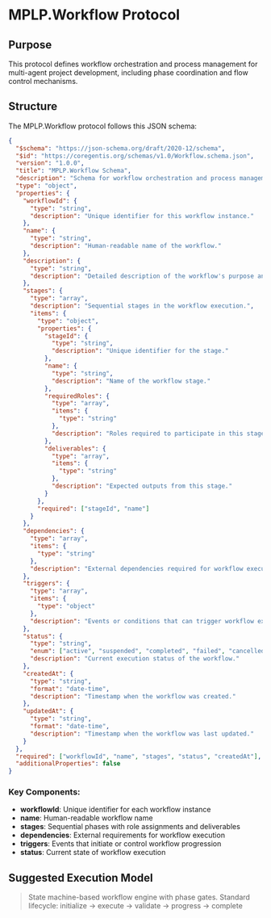 # MPLP.Workflow Protocol

## Purpose
This protocol defines workflow orchestration and process management for multi-agent project development, including phase coordination and flow control mechanisms.

## Structure

The MPLP.Workflow protocol follows this JSON schema:

```json
{
  "$schema": "https://json-schema.org/draft/2020-12/schema",
  "$id": "https://coregentis.org/schemas/v1.0/Workflow.schema.json",
  "version": "1.0.0",
  "title": "MPLP.Workflow Schema",
  "description": "Schema for workflow orchestration and process management in multi-agent systems.",
  "type": "object",
  "properties": {
    "workflowId": {
      "type": "string",
      "description": "Unique identifier for this workflow instance."
    },
    "name": {
      "type": "string",
      "description": "Human-readable name of the workflow."
    },
    "description": {
      "type": "string",
      "description": "Detailed description of the workflow's purpose and scope."
    },
    "stages": {
      "type": "array",
      "description": "Sequential stages in the workflow execution.",
      "items": {
        "type": "object",
        "properties": {
          "stageId": {
            "type": "string",
            "description": "Unique identifier for the stage."
          },
          "name": {
            "type": "string",
            "description": "Name of the workflow stage."
          },
          "requiredRoles": {
            "type": "array",
            "items": {
              "type": "string"
            },
            "description": "Roles required to participate in this stage."
          },
          "deliverables": {
            "type": "array",
            "items": {
              "type": "string"
            },
            "description": "Expected outputs from this stage."
          }
        },
        "required": ["stageId", "name"]
      }
    },
    "dependencies": {
      "type": "array",
      "items": {
        "type": "string"
      },
      "description": "External dependencies required for workflow execution."
    },
    "triggers": {
      "type": "array",
      "items": {
        "type": "object"
      },
      "description": "Events or conditions that can trigger workflow execution."
    },
    "status": {
      "type": "string",
      "enum": ["active", "suspended", "completed", "failed", "cancelled"],
      "description": "Current execution status of the workflow."
    },
    "createdAt": {
      "type": "string",
      "format": "date-time",
      "description": "Timestamp when the workflow was created."
    },
    "updatedAt": {
      "type": "string",
      "format": "date-time",
      "description": "Timestamp when the workflow was last updated."
    }
  },
  "required": ["workflowId", "name", "stages", "status", "createdAt"],
  "additionalProperties": false
}
```

### Key Components:

- **workflowId**: Unique identifier for each workflow instance
- **name**: Human-readable workflow name
- **stages**: Sequential phases with role assignments and deliverables
- **dependencies**: External requirements for workflow execution
- **triggers**: Events that initiate or control workflow progression
- **status**: Current state of workflow execution

## Suggested Execution Model
> State machine-based workflow engine with phase gates.
> Standard lifecycle: initialize → execute → validate → progress → complete